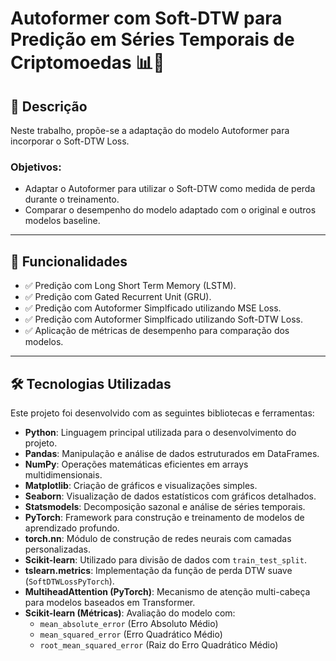 # **Autoformer com Soft-DTW para Predição em Séries Temporais de Criptomoedas** 📊💸

## **📖 Descrição**

Neste trabalho, propõe-se a adaptação do modelo Autoformer para incorporar o Soft-DTW Loss.

### **Objetivos:**
- Adaptar o Autoformer para utilizar o Soft-DTW como medida de perda durante o treinamento.
- Comparar o desempenho do modelo adaptado com o original e outros modelos baseline.  

---

## **🚀 Funcionalidades**

- ✅ Predição com Long Short Term Memory (LSTM).
- ✅ Predição com Gated Recurrent Unit (GRU).
- ✅ Predição com Autoformer Simplficado utilizando MSE Loss.
- ✅ Predição com Autoformer Simplficado utilizando Soft-DTW Loss.
- ✅ Aplicação de métricas de desempenho para comparação dos modelos.

---

## **🛠️ Tecnologias Utilizadas**

Este projeto foi desenvolvido com as seguintes bibliotecas e ferramentas:

- **Python**: Linguagem principal utilizada para o desenvolvimento do projeto.
- **Pandas**: Manipulação e análise de dados estruturados em DataFrames.
- **NumPy**: Operações matemáticas eficientes em arrays multidimensionais.
- **Matplotlib**: Criação de gráficos e visualizações simples.
- **Seaborn**: Visualização de dados estatísticos com gráficos detalhados.
- **Statsmodels**: Decomposição sazonal e análise de séries temporais.
- **PyTorch**: Framework para construção e treinamento de modelos de aprendizado profundo.
- **torch.nn**: Módulo de construção de redes neurais com camadas personalizadas.
- **Scikit-learn**: Utilizado para divisão de dados com `train_test_split`.
- **tslearn.metrics**: Implementação da função de perda DTW suave (`SoftDTWLossPyTorch`).
- **MultiheadAttention (PyTorch)**: Mecanismo de atenção multi-cabeça para modelos baseados em Transformer.
- **Scikit-learn (Métricas)**: Avaliação do modelo com:
  - `mean_absolute_error` (Erro Absoluto Médio)
  - `mean_squared_error` (Erro Quadrático Médio)
  - `root_mean_squared_error` (Raiz do Erro Quadrático Médio)

